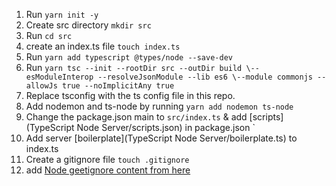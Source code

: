 1. Run `yarn init -y`
2. Create src directory `mkdir src`
3. Run `cd src`
4. create an index.ts file `touch index.ts`
5. Run `yarn add typescript @types/node --save-dev`
6. Run `yarn tsc --init --rootDir src --outDir build \--esModuleInterop --resolveJsonModule --lib es6 \--module commonjs --allowJs true --noImplicitAny true`
7. Replace tsconfig with the ts config file in this repo.
8. Add nodemon and ts-node by running `yarn add nodemon ts-node`
9. Change the package.json main to `src/index.ts` & add [scripts](TypeScript Node Server/scripts.json) in package.json `
10. Add server [boilerplate](TypeScript Node Server/boilerplate.ts) to index.ts
11. Create a gitignore file `touch .gitignore`
12. add [Node geetignore content from here](https://github.com/github/gitignore/blob/main/Node.gitignore)
